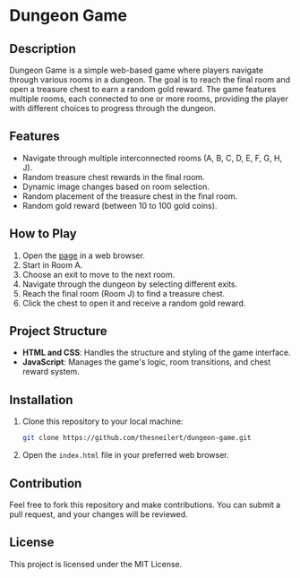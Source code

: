 
# Dungeon Game

## Description
Dungeon Game is a simple web-based game where players navigate through various rooms in a dungeon. The goal is to reach the final room and open a treasure chest to earn a random gold reward. The game features multiple rooms, each connected to one or more rooms, providing the player with different choices to progress through the dungeon.

## Features
- Navigate through multiple interconnected rooms (A, B, C, D, E, F, G, H, J).
- Random treasure chest rewards in the final room.
- Dynamic image changes based on room selection.
- Random placement of the treasure chest in the final room.
- Random gold reward (between 10 to 100 gold coins).

## How to Play
1. Open the [page](https://thesneilert.github.io/dungeon-game/) in a web browser.
2. Start in Room A.
3. Choose an exit to move to the next room.
4. Navigate through the dungeon by selecting different exits.
5. Reach the final room (Room J) to find a treasure chest.
6. Click the chest to open it and receive a random gold reward.

## Project Structure
- **HTML and CSS**: Handles the structure and styling of the game interface.
- **JavaScript**: Manages the game's logic, room transitions, and chest reward system.

## Installation
1. Clone this repository to your local machine:
   ```bash
   git clone https://github.com/thesneilert/dungeon-game.git
   ```
2. Open the `index.html` file in your preferred web browser.

## Contribution
Feel free to fork this repository and make contributions. You can submit a pull request, and your changes will be reviewed.

## License
This project is licensed under the MIT License.
